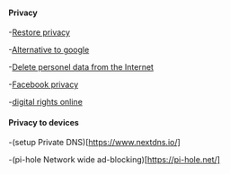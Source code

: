 
#### Privacy

-[Restore privacy](https://restoreprivacy.com/)

-[Alternative to google](https://restoreprivacy.com/google-alternatives/)

-[Delete personel data from the Internet](http://www.cnet.com/how-to/remove-delete-yourself-from-the-internet/)

-[Facebook privacy](http://paul.henrich.me/posts/2015/02/facing-facebook.html)

-[digital rights online](https://yourdigitalrights.org/)


#### Privacy to devices

-(setup Private DNS)[https://www.nextdns.io/]

-(pi-hole Network wide ad-blocking)[https://pi-hole.net/]
